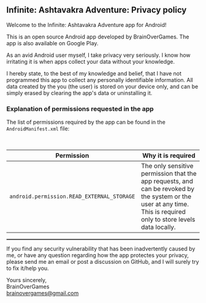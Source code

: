 ## Infinite: Ashtavakra Adventure: Privacy policy

Welcome to the Infinite: Ashtavakra Adventure app for Android!

This is an open source Android app developed by BrainOverGames. The app is also available on Google Play.

As an avid Android user myself, I take privacy very seriously.
I know how irritating it is when apps collect your data without your knowledge.

I hereby state, to the best of my knowledge and belief, that I have not programmed this app to collect any personally identifiable information. All data created by the you (the user) is stored on your device only, and can be simply erased by clearing the app's data or uninstalling it.

### Explanation of permissions requested in the app

The list of permissions required by the app can be found in the `AndroidManifest.xml` file:

<br/>

| Permission | Why it is required |
| :---: | --- |
| `android.permission.READ_EXTERNAL_STORAGE` | The only sensitive permission that the app requests, and can be revoked by the system or the user at any time. This is required only to store levels data locally.|

 <hr style="border:1px solid gray">

If you find any security vulnerability that has been inadvertently caused by me, or have any question regarding how the app protectes your privacy, please send me an email or post a discussion on GitHub, and I will surely try to fix it/help you.

Yours sincerely,   
BrainOverGames   
brainovergames@gmail.com
